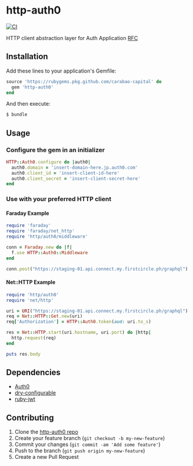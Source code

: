 # http-auth0

[![CI](https://github.com/carabao-capital/http-auth0/actions/workflows/release.yml/badge.svg)](https://github.com/carabao-capital/http-auth0/actions/workflows/release.yml)

HTTP client abstraction layer for Auth Application [RFC](https://github.com/carabao-capital/rfcs/pull/2)

## Installation

Add these lines to your application's Gemfile:

```ruby
source 'https://rubygems.pkg.github.com/carabao-capital' do
  gem 'http-auth0'
end
```

And then execute:
```bash
$ bundle
```

## Usage

### Configure the gem in an initializer

```ruby
HTTP::Auth0.configure do |auth0|
  auth0.domain = 'insert-domain-here.jp.auth0.com'
  auth0.client_id = 'insert-client-id-here'
  auth0.client_secret = 'insert-client-secret-here'
end
```

### Use with your preferred HTTP client
#### Faraday Example

```ruby
require 'faraday'
require 'faraday/net_http'
require 'http/auth0/middleware'

conn = Faraday.new do |f|
  f.use HTTP::Auth0::Middleware
end

conn.post("https://staging-01.api.connect.my.firstcircle.ph/graphql")
```

#### Net::HTTP Example

```ruby
require 'http/auth0'
require 'net/http'    

uri = URI("https://staging-01.api.connect.my.firstcircle.ph/graphql")
req = Net::HTTP::Get.new(uri)
req['Authorization'] = HTTP::Auth0.token(aud: uri.to_s)

res = Net::HTTP.start(uri.hostname, uri.port) do |http|
  http.request(req)
end

puts res.body
```

## Dependencies

- [Auth0](https://auth0.com/)
- [dry-configurable](https://github.com/dry-rb/dry-configurable)
- [ruby-jwt](https://github.com/jwt/ruby-jwt)

## Contributing

1. Clone the [http-auth0 repo](https://github.com/carabao-capital/http-auth0)
2. Create your feature branch (`git checkout -b my-new-feature`)
3. Commit your changes (`git commit -am 'Add some feature'`)
4. Push to the branch (`git push origin my-new-feature`)
5. Create a new Pull Request
